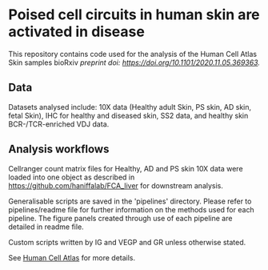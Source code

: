 # Poised cell circuits in human skin are activated in disease

This repository contains code used for the analysis of the Human Cell Atlas Skin samples bioRxiv *preprint doi: https://doi.org/10.1101/2020.11.05.369363.*

## Data
Datasets analysed include: 10X data (Healthy adult Skin, PS skin, AD skin, fetal Skin), IHC for healthy and diseased skin, SS2 data, and healthy skin BCR-/TCR-enriched VDJ data.

## Analysis workflows
Cellranger count matrix files for Healthy, AD and PS skin 10X data were loaded into one object as described in https://github.com/haniffalab/FCA_liver for downstream analysis. 

Generalisable scripts are saved in the 'pipelines' directory. Please refer to pipelines/readme file for further information on the methods used for each pipeline. The figure panels created through use of each pipeline are detailed in readme file.

Custom scripts written by IG and VEGP and GR unless otherwise stated.

See [Human Cell Atlas](https://www.humancellatlas.org) for more details.
